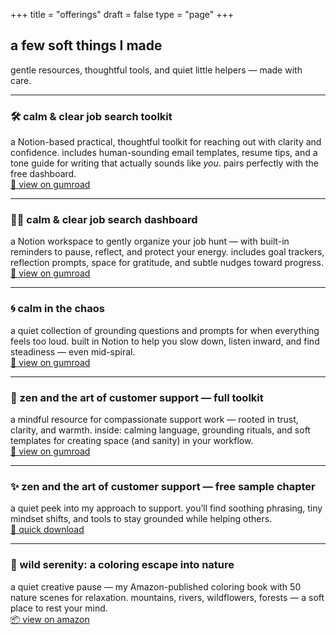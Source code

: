 +++
title = "offerings"
draft = false
type = "page"
+++

## a few soft things I made

gentle resources, thoughtful tools, and quiet little helpers — made with care.

---

### 🛠️ calm & clear job search toolkit
a Notion-based practical, thoughtful toolkit for reaching out with clarity and confidence. includes human-sounding email templates, resume tips, and a tone guide for writing that actually sounds like *you*. pairs perfectly with the free dashboard.  
[🌿 view on gumroad](https://steadyspace.gumroad.com/l/calmjobtoolkit)

---

### 🧘‍♀️ calm & clear job search dashboard  
a Notion workspace to gently organize your job hunt — with built-in reminders to pause, reflect, and protect your energy. includes goal trackers, reflection prompts, space for gratitude, and subtle nudges toward progress.  
[🌿 view on gumroad](https://steadyspace.gumroad.com/l/calmjobdashboard)

---

### 🌀 calm in the chaos
a quiet collection of grounding questions and prompts for when everything feels too loud. built in Notion to help you slow down, listen inward, and find steadiness — even mid-spiral.  
[🌿 view on gumroad](https://steadyspace.gumroad.com/l/calminthechaos)

---

### 🧰 zen and the art of customer support — full toolkit  
a mindful resource for compassionate support work — rooted in trust, clarity, and warmth. inside: calming language, grounding rituals, and soft templates for creating space (and sanity) in your workflow.  
[🌿 view on gumroad](https://steadyspace.gumroad.com/l/zensupport)

---

### ✨ zen and the art of customer support — free sample chapter  
a quiet peek into my approach to support. you’ll find soothing phrasing, tiny mindset shifts, and tools to stay grounded while helping others.  
[🌿 quick download](https://steadyspace.gumroad.com/l/zen-sample)

---

### 🎨 wild serenity: a coloring escape into nature  
a quiet creative pause — my Amazon-published coloring book with 50 nature scenes for relaxation. mountains, rivers, wildflowers, forests — a soft place to rest your mind.  
[📦 view on amazon](https://a.co/d/gyfYdS7)
